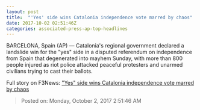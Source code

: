 ```yaml
---
layout: post
title:  "'Yes' side wins Catalonia independence vote marred by chaos"
date: 2017-10-02 02:51:46Z
categories: associated-press-ap-top-headlines
---
```


BARCELONA, Spain (AP) — Catalonia's regional government declared a landslide win for the "yes" side in a disputed referendum on independence from Spain that degenerated into mayhem Sunday, with more than 800 people injured as riot police attacked peaceful protesters and unarmed civilians trying to cast their ballots.


Full story on F3News: ["Yes" side wins Catalonia independence vote marred by chaos](http://www.f3nws.com/n/2ajzrC)

> Posted on: Monday, October 2, 2017 2:51:46 AM
